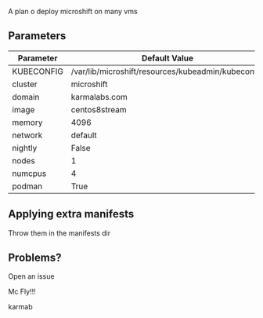 A plan o deploy microshift on many vms

## Parameters

|Parameter |Default Value                                     |
|----------|--------------------------------------------------|
|KUBECONFIG|/var/lib/microshift/resources/kubeadmin/kubeconfig|
|cluster   |microshift                                        |
|domain    |karmalabs.com                                     |
|image     |centos8stream                                     |
|memory    |4096                                              |
|network   |default                                           |
|nightly   |False                                             |
|nodes     |1                                                 |
|numcpus   |4                                                 |
|podman    |True                                              |

## Applying extra manifests

Throw them in the manifests dir

## Problems?

Open an issue

Mc Fly!!!

karmab
